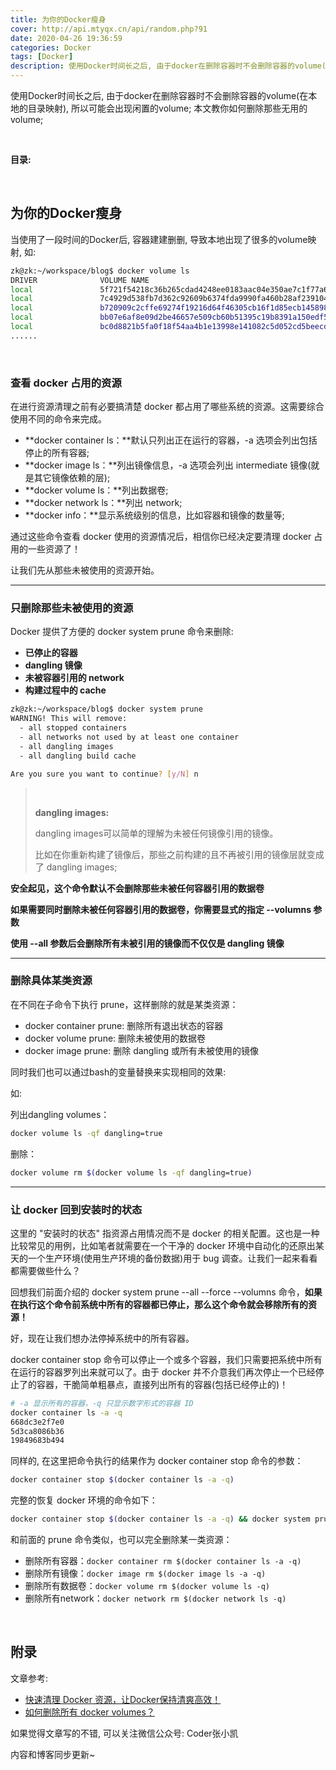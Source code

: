 ```yaml
---
title: 为你的Docker瘦身
cover: http://api.mtyqx.cn/api/random.php?91
date: 2020-04-26 19:36:59
categories: Docker
tags: [Docker]
description: 使用Docker时间长之后, 由于docker在删除容器时不会删除容器的volume(在本地的目录映射), 所以可能会出现闲置的volume; 本文教你如何删除那些无用的volume;
---
```


使用Docker时间长之后, 由于docker在删除容器时不会删除容器的volume(在本地的目录映射), 所以可能会出现闲置的volume; 本文教你如何删除那些无用的volume;

<br/>

<!--more-->

**目录:**

<!-- toc -->

<br/>

## 为你的Docker瘦身

当使用了一段时间的Docker后, 容器建建删删, 导致本地出现了很多的volume映射, 如:

```bash
zk@zk:~/workspace/blog$ docker volume ls
DRIVER              VOLUME NAME
local               5f721f54218c36b265cdad4248ee0183aac04e350ae7c1f77a6778e716ac926d
local               7c4929d538fb7d362c92609b6374fda9990fa460b28af239104661f212080bcd
local               b720909c2cffe69274f19216d64f46305cb16f1d85ecb145898f2ae0f7088462
local               bb07e6af8e09d2be46657e509cb60b51395c19b8391a150edf5d677708c337c0
local               bc0d8821b5fa0f18f54aa4b1e13998e141082c5d052cd5beecd77304594efc24
......
```

<br/>

### 查看 docker 占用的资源

在进行资源清理之前有必要搞清楚 docker 都占用了哪些系统的资源。这需要综合使用不同的命令来完成。

-   **docker container ls：**默认只列出正在运行的容器，-a 选项会列出包括停止的所有容器;
-   **docker image ls：**列出镜像信息，-a 选项会列出 intermediate 镜像(就是其它镜像依赖的层);
-   **docker volume ls：**列出数据卷;
-   **docker network ls：**列出 network;
-   **docker info：**显示系统级别的信息，比如容器和镜像的数量等;

通过这些命令查看 docker 使用的资源情况后，相信你已经决定要清理 docker 占用的一些资源了！

让我们先从那些未被使用的资源开始。

****

### 只删除那些未被使用的资源

Docker 提供了方便的 docker system prune 命令来删除:

-   **已停止的容器**
-   **dangling 镜像**
-   **未被容器引用的 network** 
-   **构建过程中的 cache**

```bash
zk@zk:~/workspace/blog$ docker system prune 
WARNING! This will remove:
  - all stopped containers
  - all networks not used by at least one container
  - all dangling images
  - all dangling build cache

Are you sure you want to continue? [y/N] n
```

><br/>
>
>**dangling images:**
>
> dangling images可以简单的理解为未被任何镜像引用的镜像。
>
>比如在你重新构建了镜像后，那些之前构建的且不再被引用的镜像层就变成了 dangling images;

**安全起见，这个命令默认不会删除那些未被任何容器引用的数据卷**

**如果需要同时删除未被任何容器引用的数据卷，你需要显式的指定 --volumns 参数**

**使用 --all 参数后会删除所有未被引用的镜像而不仅仅是 dangling 镜像**

****

### 删除具体某类资源

在不同在子命令下执行 prune，这样删除的就是某类资源：

-   docker container prune: 删除所有退出状态的容器
-   docker volume prune: 删除未被使用的数据卷
-   docker image prune: 删除 dangling 或所有未被使用的镜像

同时我们也可以通过bash的变量替换来实现相同的效果:

如:

列出dangling volumes：

```bash
docker volume ls -qf dangling=true
```

删除：

```bash
docker volume rm $(docker volume ls -qf dangling=true)
```

****

### 让 docker 回到安装时的状态

这里的 "安装时的状态" 指资源占用情况而不是 docker  的相关配置。这也是一种比较常见的用例，比如笔者就需要在一个干净的 docker  环境中自动化的还原出某天的一个生产环境(使用生产环境的备份数据)用于 bug 调查。让我们一起来看看都需要做些什么？

回想我们前面介绍的 docker system prune --all --force --volumns 命令，**如果在执行这个命令前系统中所有的容器都已停止，那么这个命令就会移除所有的资源！**

好，现在让我们想办法停掉系统中的所有容器。

docker container stop 命令可以停止一个或多个容器，我们只需要把系统中所有在运行的容器罗列出来就可以了。由于 docker 并不介意我们再次停止一个已经停止了的容器，干脆简单粗暴点，直接列出所有的容器(包括已经停止的)！

```bash
# -a 显示所有的容器，-q 只显示数字形式的容器 ID
docker container ls -a -q
668dc3e2f7e0
5d3ca8086b36
19849683b494
```

同样的, 在这里把命令执行的结果作为 docker container stop 命令的参数：

```bash
docker container stop $(docker container ls -a -q)
```

完整的恢复 docker 环境的命令如下：

```bash
docker container stop $(docker container ls -a -q) && docker system prune --all --force --volumns
```

和前面的 prune 命令类似，也可以完全删除某一类资源：

-   删除所有容器：`docker container rm $(docker container ls -a -q)`
-   删除所有镜像：`docker image rm $(docker image ls -a -q)`
-   删除所有数据卷：`docker volume rm $(docker volume ls -q)`
-   删除所有network：`docker network rm $(docker network ls -q)`

<br/>

## 附录

文章参考:

-   [快速清理 Docker 资源，让Docker保持清爽高效！](https://baijiahao.baidu.com/s?id=1603760171088416076&wfr=spider&for=pc)
-   [如何删除所有 docker volumes？](https://cloud.tencent.com/developer/ask/38498)



如果觉得文章写的不错, 可以关注微信公众号: Coder张小凯

内容和博客同步更新~

<br/>